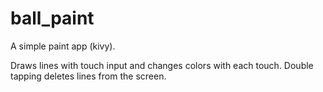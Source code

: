 # ball_paint
A simple paint app (kivy).

Draws lines with touch input and changes colors with each touch. Double tapping deletes lines from the screen.
